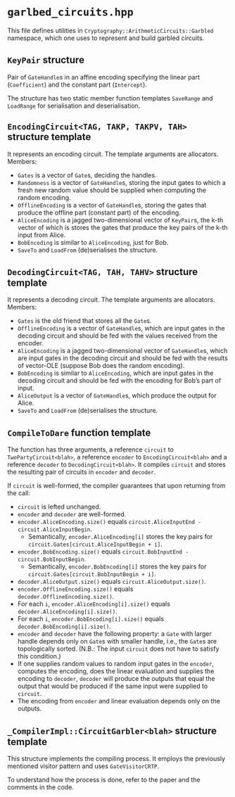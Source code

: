 # `garlbed_circuits.hpp`

This file defines utilities in `Cryptography::ArithmeticCircuits::Garbled` namespace, which one uses to represent and build garbled circuits.

## `KeyPair` structure

Pair of `GateHandle`s in an affine encoding specifying the linear part (`Coefficient`) and the constant part (`Intercept`).

The structure has two static member function templates `SaveRange` and `LoadRange` for serialisation and deserialisation.

## `EncodingCircuit<TAG, TAKP, TAKPV, TAH>` structure template

It represents an encoding circuit. The template arguments are allocators. Members:

- `Gates` is a vector of `Gate`s, deciding the handles.
- `Randomness` is a vector of `GateHandle`s, storing the input gates to which a fresh new random value should be supplied when computing the random encoding.
- `OfflineEncoding` is a vector of `GateHandle`s, storing the gates that produce the offline part (constant part) of the encoding.
- `AliceEncoding` is a jagged two-dimensional vector of `KeyPair`s, the k-th vector of which is stores the gates that produce the key pairs of the k-th input from Alice.
- `BobEncoding` is similar to `AliceEncoding`, just for Bob.
- `SaveTo` and `LoadFrom` (de)serialises the structure.

## `DecodingCircuit<TAG, TAH, TAHV>` structure template

It represents a decoding circuit. The template arguments are allocators. Members:

- `Gates` is the old friend that stores all the `Gate`s.
- `OfflineEncoding` is a vector of `GateHandle`s, which are input gates in the decoding circuit and should be fed with the values received from the encoder.
- `AliceEncoding` is a jagged two-dimensional vector of `GateHandle`s, which are input gates in the decoding circuit and should be fed with the results of vector-OLE (suppose Bob does the random encoding).
- `BobEncoding` is similar to `AliceEncoding`, which are input gates in the decoding circuit and should be fed with the encoding for Bob’s part of input.
- `AliceOutput` is a vector of `GateHandle`s, which produce the output for Alice.
- `SaveTo` and `LoadFrom` (de)serialises the structure.

## `CompileToDare` function template

The function has three arguments, a reference `circuit` to `TwoPartyCircuit<blah>`, a reference `encoder` to `EncodingCircuit<blah>` and a reference `decoder` to `DecodingCircuit<blah>`. It compiles `circuit` and stores the resulting pair of circuits in `encoder` and `decoder`.

If `circuit` is well-formed, the compiler guarantees that upon returning from the call:

- `circuit` is lefted unchanged.
- `encoder` and `decoder` are well-formed.
- `encoder.AliceEncoding.size()` equals `circuit.AliceInputEnd - circuit.AliceInputBegin`.
  - Semantically, `encoder.AliceEncoding[i]` stores the key pairs for `circuit.Gates[circuit.AliceInputBegin + i]`.
- `encoder.BobEncoding.size()` equals `circuit.BobInputEnd - circuit.BobInputBegin`.
  - Semantically, `encoder.BobEncoding[i]` stores the key pairs for `circuit.Gates[circuit.BobInputBegin + i]`.
- `decoder.AliceOutput.size()` equals `circuit.AliceOutput.size()`.
- `encoder.OfflineEncoding.size()` equals `decoder.OfflineEncoding.size()`.
- For each `i`, `encoder.AliceEncoding[i].size()` equals `decoder.AliceEncoding[i].size()`.
- For each `i`, `encoder.BobEncoding[i].size()` equals `decoder.BobEncoding[i].size()`.
- `encoder` and `decoder` have the following property: a `Gate` with larger handle depends only on `Gate`s with smaller handle, i.e., the `Gate`s are topologically sorted. (N.B.: The input `circuit` does not have to satisfy this condition.)
- If one supplies random values to random input gates in the `encoder`, computes the encoding, does the linear evaluation and supplies the encoding to `decoder`, `decoder` will produce the outputs that equal the output that would be produced if the same input were supplied to `circuit`.
- The encoding from `encoder` and linear evaluation depends only on the outputs.

## `_CompilerImpl::CircuitGarbler<blah>` structure template

This structure implements the compiling process. It employs the previously mentioned visitor pattern and uses `GateVisitorCRTP`.

To understand how the process is done, refer to the paper and the comments in the code.
